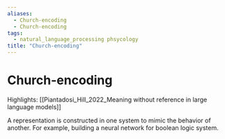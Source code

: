 ```yaml
---
aliases:
  - Church-encoding
  - Church-encoding
tags:
  - natural_language_processing phsycology
title: "Church-encoding"
---
```


# Church-encoding

Highlights: [[Piantadosi_Hill_2022_Meaning without reference in large language models]]

A representation is constructed in one system to mimic the behavior of another. For example, building a neural network for boolean logic system.